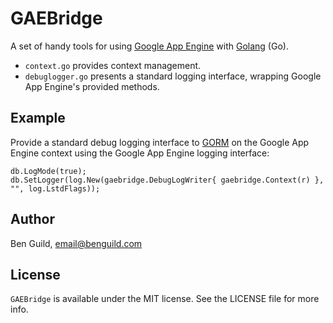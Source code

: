 # GAEBridge
A set of handy tools for using [Google App Engine](https://cloud.google.com/appengine/docs/go/) with [Golang](https://golang.org/) (Go).

* `context.go` provides context management.
* `debuglogger.go` presents a standard logging interface, wrapping Google App Engine's provided methods.

## Example

Provide a standard debug logging interface to [GORM](https://github.com/jinzhu/gorm) on the Google App Engine context using the Google App Engine logging interface:

```
db.LogMode(true);
db.SetLogger(log.New(gaebridge.DebugLogWriter{ gaebridge.Context(r) }, "", log.LstdFlags));
```

## Author

Ben Guild, email@benguild.com

## License

`GAEBridge` is available under the MIT license. See the LICENSE file for more info.
